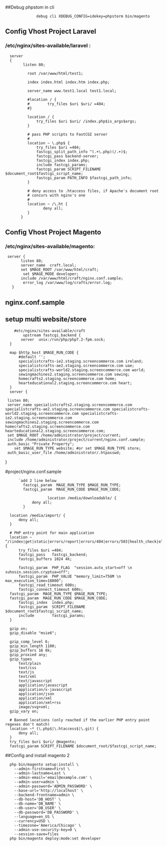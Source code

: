 ##Debug phpstom in cli
                  
                  debug cli XDEBUG_CONFIG=idekey=phpstorm bin/magento
## Config Vhost Project Laravel
### /etc/nginx/sites-available/laravel :

      server 
      {
            listen 80;

              root /var/www/html/test1;

              index index.html index.htm index.php;

              server_name www.test1.local test1.local;

              #location / {
              #        try_files $uri $uri/ =404;
              #}

              location / {
                  try_files $uri $uri/ /index.php$is_args$args;
              }

              # pass PHP scripts to FastCGI server
              #
              location ~ \.php$ {
                  try_files $uri =404;
                  fastcgi_split_path_info ^(.+\.php)(/.+)$;
                  fastcgi_pass backend-server;
                  fastcgi_index index.php;
                  include fastcgi_params;
                  fastcgi_param SCRIPT_FILENAME $document_root$fastcgi_script_name;
                  fastcgi_param PATH_INFO $fastcgi_path_info;
              }

              # deny access to .htaccess files, if Apache's document root
              # concurs with nginx's one
              #
              location ~ /\.ht {
                     deny all;
              }
           }
## Config Vhost Project Magento
### /etc/nginx/sites-available/magento:
     server {
           listen 80;
           server_name  craft.local;
           set $MAGE_ROOT /var/www/html/craft;
            set $MAGE_MODE developer;
           include /var/www/html/craft/nginx.conf.sample;
            error_log /var/www/log/crafts/error.log;
       }
 ## nginx.conf.sample
 ## setup multi website/store
        #etc/nginx/sites-available/craft
            upstream fastcgi_backend {
           server  unix:/run/php/php7.2-fpm.sock;
      }

      map $http_host $MAGE_RUN_CODE {
          #default '';
          specialistcrafts-ie2.staging.screencommerce.com ireland;
          specialistcrafts-ae2.staging.screencommerce.com uae;
          specialistcrafts-world2.staging.screencommerce.com world;
          sewingmachines2.staging.screencommerce.com sewing;
          homecrafts2.staging.screencommerce.com home;
          hearteducational2.staging.screencommerce.com heart;
      }
      server {

     listen 80;
     server_name specialistcrafts2.staging.screencommerce.com specialistcrafts-ae2.staging.screencommerce.com specialistcrafts-world2.staging.screencommerce.com specialistcrafts-ie2.staging.screencommerce.com sewingmachines2.staging.screencommerce.com homecrafts2.staging.screencommerce.com hearteducational2.staging.screencommerce.com;
     set $MAGE_ROOT /home/administrator/project/current;
     include /home/administrator/project/current/nginx.conf.sample;
     auth_basic "Private Property";
        set $MAGE_RUN_TYPE website; #or set $MAGE_RUN_TYPE store;
     auth_basic_user_file /home/administrator/.htpasswd;
}

#project/nginx.conf.sample

          `add 2 line below
            fastcgi_param  MAGE_RUN_TYPE $MAGE_RUN_TYPE;
            fastcgi_param  MAGE_RUN_CODE $MAGE_RUN_CODE;
            
                       location /media/downloadable/ {
                deny all;
            }

      location /media/import/ {
          deny all;
      }

      # PHP entry point for main application
      location ~ ^/(index|get|static|errors/report|errors/404|errors/503|health_check|elastic)\.php$ {
          try_files $uri =404;
          fastcgi_pass   fastcgi_backend;
          fastcgi_buffers 1024 4k;

          fastcgi_param  PHP_FLAG  "session.auto_start=off \n suhosin.session.cryptua=off";
          fastcgi_param  PHP_VALUE "memory_limit=756M \n max_execution_time=18000";
          fastcgi_read_timeout 600s;
          fastcgi_connect_timeout 600s;
      fastcgi_param  MAGE_RUN_TYPE $MAGE_RUN_TYPE;
      fastcgi_param  MAGE_RUN_CODE $MAGE_RUN_CODE;
          fastcgi_index  index.php;
          fastcgi_param  SCRIPT_FILENAME  $document_root$fastcgi_script_name;
          include        fastcgi_params;
      }

      gzip on;
      gzip_disable "msie6";

      gzip_comp_level 6;
      gzip_min_length 1100;
      gzip_buffers 16 8k;
      gzip_proxied any;
      gzip_types
          text/plain
          text/css
          text/js
          text/xml
          text/javascript
          application/javascript
          application/x-javascript
          application/json
          application/xml
          application/xml+rss
          image/svg+xml;
      gzip_vary on;

      # Banned locations (only reached if the earlier PHP entry point regexes don't match)
      location ~* (\.php$|\.htaccess$|\.git) {
          deny all;
      }
      try_files $uri $uri/ @magento;
      fastcgi_param SCRIPT_FILENAME $document_root/$fastcgi_script_name;
      
##Config and install magento 2

      php bin/magento setup:install \
        --admin-firstname=First \
        --admin-lastname=Last \
        --admin-email='email@example.com' \
        --admin-user=admin \
        --admin-password='ADMIN_PASSWORD' \
        --base-url='http://localhost' \
        --backend-frontname=admin \
        --db-host='DB_HOST' \
        --db-name='DB_NAME' \
        --db-user='DB_USER' \
        --db-password='DB_PASSWORD' \
        --language=en_US \
        --currency=USD \
        --timezone='America/Chicago' \
        --admin-use-security-key=0 \
        --session-save=files
      php bin/magento deploy:mode:set developer

 
